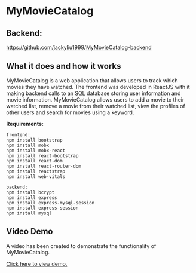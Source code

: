 # MyMovieCatalog

## Backend:
https://github.com/jackyliu1999/MyMovieCatalog-backend

## What it does and how it works

MyMovieCatalog is a web application that allows users to track which movies they have watched. The frontend was developed in ReactJS with it making backend calls to an SQL database storing user information and movie information. MyMovieCatalog allows users to add a movie to their watched list, remove a movie from their watched list, view the profiles of other users and search for movies using a keyword.

**Requirements:**

```
frontend:
npm install bootstrap
npm install mobx
npm install mobx-react
npm install react-bootstrap
npm install react-dom
npm install react-router-dom
npm install reactstrap
npm install web-vitals

backend:
npm install bcrypt
npm install express
npm install express-mysql-session
npm install express-session
npm install mysql
```

## Video Demo

A video has been created to demonstrate the functionality of MyMovieCatalog.

[Click here to view demo.](https://www.youtube.com/watch?v=chwMsQyAs5Q&feature=youtu.be&ab_channel=JackyLiu)

